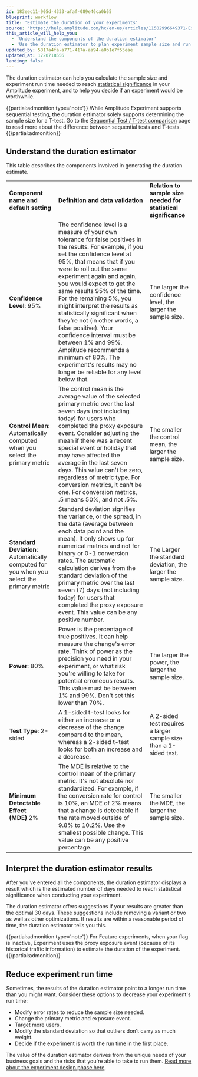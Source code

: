 ```yaml
---
id: 183eec11-905d-4333-afaf-089e46ca0b55
blueprint: workflow
title: 'Estimate the duration of your experiments'
source: 'https://help.amplitude.com/hc/en-us/articles/11502996649371-Estimate-the-duration-of-your-experiments'
this_article_will_help_you:
  - 'Understand the components of the duration estimator'
  - 'Use the duration estimator to plan experiment sample size and run time needed to reach statistical significance'
updated_by: 5817a4fa-a771-417a-aa94-a0b1e7f55eae
updated_at: 1720718556
landing: false
---
```

The duration estimator can help you calculate the sample size and experiment run time needed to reach [statistical significance](https://en.wikipedia.org/wiki/Statistical_significance) in your Amplitude experiment, and to help you decide if an experiment would be worthwhile.

{{partial:admonition type='note'}}
 While Amplitude Experiment supports sequential testing, the duration estimator solely supports determining the sample size for a T-test. Go to the [Sequential Test / T-test comparison](https://amplitude.com/blog/sequential-test-vs-t-test) page to read more about the difference between sequential tests and T-tests. 
{{/partial:admonition}}

## Understand the duration estimator

This table describes the components involved in generating the duration estimate.

|  |  |  |
| --- | --- | --- |
| **Component name and default setting** | **Definition and data validation** | **Relation to sample size needed for statistical significance** |
| **Confidence Level**: 95% | The confidence level is a measure of your own tolerance for false positives in the results. For example, if you set the confidence level at 95%, that means that if you were to roll out the same experiment again and again, you would expect to get the same results 95% of the time. For the remaining 5%, you might interpret the results as statistically significant when they're not (in other words, a false positive). Your confidence interval must be between 1% and 99%. Amplitude recommends a minimum of 80%. The experiment's results may no longer be reliable for any level below that. | The larger the confidence level, the larger the sample size. |
| **Control Mean**: Automatically computed when you select the primary metric | The control mean is the average value of the selected primary metric over the last seven days (not including today) for users who completed the proxy exposure event. Consider adjusting the mean if there was a recent special event or holiday that may have affected the average in the last seven days. This value can't be zero, regardless of metric type. For conversion metrics, it can't be one. For conversion metrics, .5 means 50%, and not .5%. | The smaller the control mean, the larger the sample size. |
| **Standard Deviation**: Automatically computed for you when you select the primary metric | Standard deviation signifies the variance, or the spread, in the data (average between each data point and the mean). It only shows up for numerical metrics and not for binary or 0-1 conversion rates. The automatic calculation derives from the standard deviation of the primary metric over the last seven (7) days (not including today) for users that completed the proxy exposure event. This value can be any positive number. | The Larger the standard deviation, the larger the sample size. |
| **Power**: 80% | Power is the percentage of true positives. It can help measure the change's error rate. Think of power as the precision you need in your experiment, or what risk you're willing to take for potential erroneous results. This value must be between 1% and 99%. Don't set this lower than 70%. | The larger the power, the larger the sample size. |
| **Test Type**: 2-sided | A 1-sided t-test looks for either an increase or a decrease of the change compared to the mean, whereas a 2-sided t-test looks for both an increase and a decrease. | A 2-sided test requires a larger sample size than a 1-sided test. |
| **Minimum Detectable Effect (MDE)** 2% | The MDE is relative to the control mean of the primary metric. It's not absolute nor standardized. For example, if the conversion rate for control is 10%, an MDE of 2% means that a change is detectable if the rate moved outside of 9.8% to 10.2%. Use the smallest possible change. This value can be any positive percentage. | The smaller the MDE, the larger the sample size. |

## Interpret the duration estimator results

After you've entered all the components, the duration estimator displays a result which is the estimated number of days needed to reach statistical significance when conducting your experiment.

The duration estimator offers suggestions if your results are greater than the optimal 30 days. These suggestions include removing a variant or two as well as other optimizations. If results are within a reasonable period of time, the duration estimator tells you this.

{{partial:admonition type='note'}}
For Feature experiments, when your flag is inactive, Experiment uses the proxy exposure event (because of its historical traffic information) to estimate the duration of the experiment.
{{/partial:admonition}}

## Reduce experiment run time

Sometimes, the results of the duration estimator point to a longer run time than you might want. Consider these options to decrease your experiment's run time:

* Modify error rates to reduce the sample size needed.
* Change the primary metric and exposure event.
* Target more users.
* Modify the standard deviation so that outliers don't carry as much weight.
* Decide if the experiment is worth the run time in the first place.

The value of the duration estimator derives from the unique needs of your business goals and the risks that you're able to take to run them. [Read more about the experiment design phase here](https://help.amplitude.com/hc/en-us/articles/4405839607579-Define-your-experiment-s-goals).
